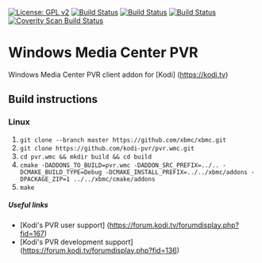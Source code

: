 [![License: GPL v2](https://img.shields.io/badge/License-GPL%20v2-blue.svg)](LICENSE.md)
[![Build Status](https://travis-ci.org/kodi-pvr/pvr.wmc.svg?branch=Matrix)](https://travis-ci.org/kodi-pvr/pvr.wmc/branches)
[![Build Status](https://dev.azure.com/teamkodi/kodi-pvr/_apis/build/status/kodi-pvr.pvr.wmc?branchName=Matrix)](https://dev.azure.com/teamkodi/kodi-pvr/_build/latest?definitionId=67&branchName=Matrix)
[![Build Status](https://jenkins.kodi.tv/view/Addons/job/kodi-pvr/job/pvr.wmc/job/Matrix/badge/icon)](https://jenkins.kodi.tv/blue/organizations/jenkins/kodi-pvr%2Fpvr.wmc/branches/)
[![Coverity Scan Build Status](https://scan.coverity.com/projects/5120/badge.svg)](https://scan.coverity.com/projects/5120)

# Windows Media Center PVR
Windows Media Center PVR client addon for [Kodi] (https://kodi.tv)

## Build instructions

### Linux

1. `git clone --branch master https://github.com/xbmc/xbmc.git`
2. `git clone https://github.com/kodi-pvr/pvr.wmc.git`
3. `cd pvr.wmc && mkdir build && cd build`
4. `cmake -DADDONS_TO_BUILD=pvr.wmc -DADDON_SRC_PREFIX=../.. -DCMAKE_BUILD_TYPE=Debug -DCMAKE_INSTALL_PREFIX=../../xbmc/addons -DPACKAGE_ZIP=1 ../../xbmc/cmake/addons`
5. `make`

##### Useful links

* [Kodi's PVR user support] (https://forum.kodi.tv/forumdisplay.php?fid=167)
* [Kodi's PVR development support] (https://forum.kodi.tv/forumdisplay.php?fid=136)

